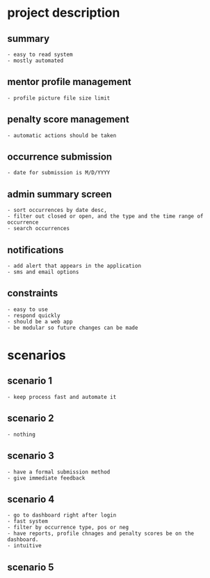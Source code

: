 # project description

## summary
    - easy to read system
    - mostly automated

## mentor profile management
    - profile picture file size limit

## penalty score management
    - automatic actions should be taken

## occurrence submission
    - date for submission is M/D/YYYY

## admin summary screen
    - sort occurrences by date desc, 
    - filter out closed or open, and the type and the time range of occurrence
    - search occurrences

## notifications
    - add alert that appears in the application
    - sms and email options

## constraints
    - easy to use
    - respond quickly
    - should be a web app
    - be modular so future changes can be made

# scenarios

## scenario 1
    - keep process fast and automate it

## scenario 2
    - nothing
    
## scenario 3
    - have a formal submission method
    - give immediate feedback

## scenario 4
    - go to dashboard right after login
    - fast system
    - filter by occurrence type, pos or neg
    - have reports, profile chnages and penalty scores be on the dashboard.
    - intuitive

## scenario 5
